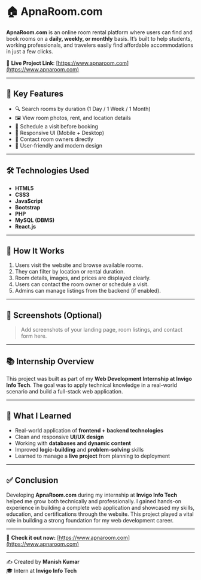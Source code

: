 # 🏠 ApnaRoom.com

**ApnaRoom.com** is an online room rental platform where users can find and book rooms on a **daily, weekly, or monthly** basis. It’s built to help students, working professionals, and travelers easily find affordable accommodations in just a few clicks.

🔗 **Live Project Link**: [https://www.apnaroom.com](https://www.apnaroom.com)

---

## 📌 Key Features

- 🔍 Search rooms by duration (1 Day / 1 Week / 1 Month)
- 🖼️ View room photos, rent, and location details
- 📅 Schedule a visit before booking
- 📱 Responsive UI (Mobile + Desktop)
- 💬 Contact room owners directly
- 👤 User-friendly and modern design

---

## 🛠️ Technologies Used

- **HTML5**
- **CSS3**
- **JavaScript**
- **Bootstrap**
- **PHP**
- **MySQL (DBMS)**
- **React.js**

---

## 🚀 How It Works

1. Users visit the website and browse available rooms.
2. They can filter by location or rental duration.
3. Room details, images, and prices are displayed clearly.
4. Users can contact the room owner or schedule a visit.
5. Admins can manage listings from the backend (if enabled).

---

## 📸 Screenshots (Optional)

> Add screenshots of your landing page, room listings, and contact form here.

---

## 📚 Internship Overview

This project was built as part of my **Web Development Internship at Invigo Info Tech**. The goal was to apply technical knowledge in a real-world scenario and build a full-stack web application.

---

## 🎯 What I Learned

- Real-world application of **frontend + backend technologies**
- Clean and responsive **UI/UX design**
- Working with **databases and dynamic content**
- Improved **logic-building** and **problem-solving** skills
- Learned to manage a **live project** from planning to deployment

---

## ✅ Conclusion

Developing **ApnaRoom.com** during my internship at **Invigo Info Tech** helped me grow both technically and professionally. I gained hands-on experience in building a complete web application and showcased my skills, education, and certifications through the website. This project played a vital role in building a strong foundation for my web development career.

---

📌 **Check it out now:** [https://www.apnaroom.com](https://www.apnaroom.com)

---

✍️ Created by **Manish Kumar**  
🎓 Intern at **Invigo Info Tech**
